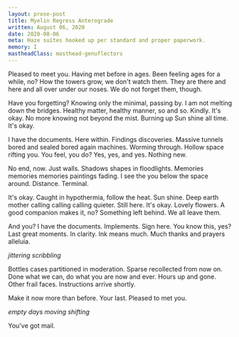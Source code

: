 ```yaml
---
layout: prose-post
title: Myelin Regress Anterograde
written: August 06, 2020
date: 2020-08-06
meta: Haze suites hooked up per standard and proper paperwork.
memory: I
mastheadClass: masthead-genuflectors
---
```


Pleased to meet you. Having met before in ages. Been feeling ages for a while,
no? How the towers grow, we don't watch them. They are there and here and all
over under our noses. We do not forget them, though.

Have you forgetting? Knowing only the minimal, passing by. I am not melting
down the bridges. Healthy matter, healthy manner, so and so. Kindly. It's
okay. No more knowing not beyond the mist. Burning up Sun shine all time. It's
okay.

I have the documents. Here within. Findings discoveries. Massive tunnels bored
and sealed bored again machines. Worming through. Hollow space rifting you.
You feel, you do? Yes, yes, and yes. Nothing new.

No end, now. Just walls. Shadows shapes in floodlights. Memories memories
memories paintings fading. I see the you below the space around. Distance.
Terminal.

It's okay. Caught in hypothermia, follow the heat. Sun shine. Deep earth
mother calling calling calling quieter. Still here. It's okay. Lovely flowers.
A good companion makes it, no? Something left behind. We all leave them.

And you? I have the documents. Implements. Sign here. You know this, yes? Last
great moments. In clarity. Ink means much. Much thanks and prayers alleluia.

*jittering scribbling*

Bottles cases partitioned in moderation. Sparse recollected from now on. Done
what we can, do what you are now and ever. Hours up and gone. Other frail
faces. Instructions arrive shortly.

Make it now more than before. Your last. Pleased to met you.

*empty days moving shifting*

You've got mail.
